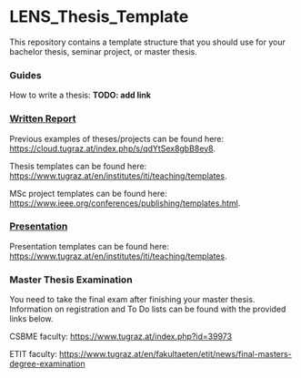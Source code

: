 # LENS_Thesis_Template

This repository contains a template structure that you should use for your bachelor thesis, seminar project, or master thesis.

### Guides

How to write a thesis: **TODO: add link**

### [Written Report](written_report/readme.md)

Previous examples of theses/projects can be found here: https://cloud.tugraz.at/index.php/s/qdYtSex8gbB8ey8.

Thesis templates can be found here: https://www.tugraz.at/en/institutes/iti/teaching/templates.

MSc project templates can be found here: https://www.ieee.org/conferences/publishing/templates.html.

### [Presentation](presentation/readme.md)

Presentation templates can be found here: https://www.tugraz.at/en/institutes/iti/teaching/templates.

### Master Thesis Examination

You need to take the final exam after finishing your master thesis. Information on registration and To Do lists can be found with the provided links below.

CSBME faculty: https://www.tugraz.at/index.php?id=39973

ETIT faculty: https://www.tugraz.at/en/fakultaeten/etit/news/final-masters-degree-examination
